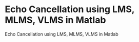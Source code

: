 # Echo Cancellation using LMS, MLMS, VLMS in Matlab
 Echo Cancellation using LMS, MLMS, VLMS in Matlab
